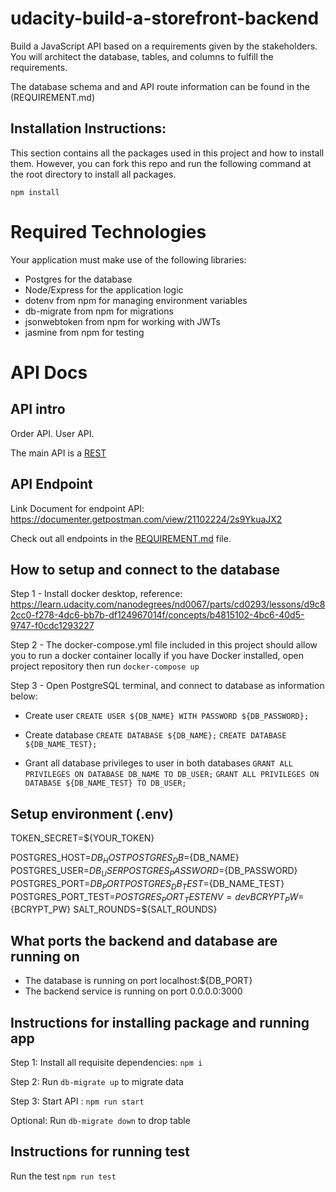 # udacity-build-a-storefront-backend
Build a JavaScript API based on a requirements given by the stakeholders. You will architect the database, tables, and columns to fulfill the requirements.

The database schema and and API route information can be found in the (REQUIREMENT.md)

## Installation Instructions:
This section contains all the packages used in this project and how to install them. However, you can fork this repo and run the following command at the root directory to install all packages.

`npm install`

# Required Technologies

Your application must make use of the following libraries:

- Postgres for the database
- Node/Express for the application logic
- dotenv from npm for managing environment variables
- db-migrate from npm for migrations
- jsonwebtoken from npm for working with JWTs
- jasmine from npm for testing

# API Docs
## API intro

Order API.
User API.

The main API is a [REST](http://localhost:3000/api)

## API Endpoint

Link Document for endpoint API: https://documenter.getpostman.com/view/21102224/2s9YkuaJX2

Check out all endpoints in the [REQUIREMENT.md](REQUIREMENTS.md) file. 


## How to setup and connect to the database

Step 1 - Install docker desktop, reference: https://learn.udacity.com/nanodegrees/nd0067/parts/cd0293/lessons/d9c82cc0-f278-4dc6-bb7b-df124967014f/concepts/b4815102-4bc6-40d5-9747-f0cdc1293227

Step 2 - The docker-compose.yml file included in this project should allow you to run a docker container locally if you have Docker installed, open project repository then run `docker-compose up`

Step 3 - Open PostgreSQL terminal, and connect to database as information below:
- Create user
`CREATE USER ${DB_NAME} WITH PASSWORD ${DB_PASSWORD};`

- Create database
`CREATE DATABASE ${DB_NAME};`
`CREATE DATABASE ${DB_NAME_TEST};`

- Grant all database privileges to user in both databases
`GRANT ALL PRIVILEGES ON DATABASE DB_NAME TO DB_USER;`
`GRANT ALL PRIVILEGES ON DATABASE ${DB_NAME_TEST} TO DB_USER;`

## Setup environment (.env)
TOKEN_SECRET=${YOUR_TOKEN}

POSTGRES_HOST=${DB_HOST}
POSTGRES_DB=${DB_NAME}
POSTGRES_USER=${DB_USER}
POSTGRES_PASSWORD=${DB_PASSWORD}
POSTGRES_PORT=${DB_PORT}
POSTGRES_DB_TEST=${DB_NAME_TEST}
POSTGRES_PORT_TEST=${POSTGRES_PORT_TEST}
ENV=dev
BCRYPT_PW=${BCRYPT_PW}
SALT_ROUNDS=${SALT_ROUNDS}

## What ports the backend and database are running on

- The database is running on port localhost:${DB_PORT}
- The backend service is running on port 0.0.0.0:3000


## Instructions for installing package and running app

Step 1:  Install all requisite dependencies: `npm i`

Step 2: Run `db-migrate up` to migrate data

Step 3: Start API : `npm run start`

Optional: Run `db-migrate down` to drop table

## Instructions for running test
Run the test `npm run test`

